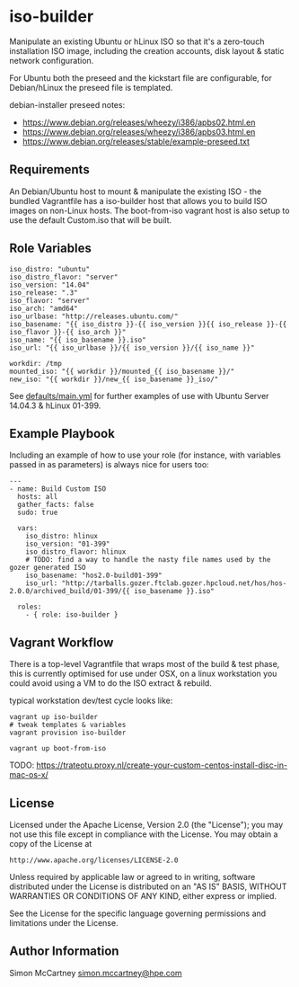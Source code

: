 iso-builder
=========

Manipulate an existing Ubuntu or hLinux ISO so that it's a zero-touch installation ISO image, including the creation accounts, disk layout & static network configuration.

For Ubuntu both the preseed and the kickstart file are configurable, for Debian/hLinux the preseed file is templated.

debian-installer preseed notes:
* https://www.debian.org/releases/wheezy/i386/apbs02.html.en
* https://www.debian.org/releases/wheezy/i386/apbs03.html.en
* https://www.debian.org/releases/stable/example-preseed.txt

Requirements
------------

An Debian/Ubuntu host to mount & manipulate the existing ISO - the bundled Vagrantfile has a iso-builder host that allows you to build ISO images on non-Linux hosts.  The boot-from-iso vagrant host is also setup to use the default Custom.iso that will be built.

Role Variables
--------------

	iso_distro: "ubuntu"
	iso_distro_flavor: "server"
	iso_version: "14.04"
	iso_release: ".3"
	iso_flavor: "server"
	iso_arch: "amd64"
	iso_urlbase: "http://releases.ubuntu.com/"
	iso_basename: "{{ iso_distro }}-{{ iso_version }}{{ iso_release }}-{{ iso_flavor }}-{{ iso_arch }}"
	iso_name: "{{ iso_basename }}.iso"
	iso_url: "{{ iso_urlbase }}/{{ iso_version }}/{{ iso_name }}"

	workdir: /tmp
	mounted_iso: "{{ workdir }}/mounted_{{ iso_basename }}/"
	new_iso: "{{ workdir }}/new_{{ iso_basename }}_iso/"

See [defaults/main.yml](defaults/main.yml) for further examples of use with Ubuntu Server 14.04.3 & hLinux 01-399.

Example Playbook
----------------

Including an example of how to use your role (for instance, with variables passed in as parameters) is always nice for users too:

	---
	- name: Build Custom ISO
	  hosts: all
	  gather_facts: false
	  sudo: true

	  vars:
	    iso_distro: hlinux
	    iso_version: "01-399"
	    iso_distro_flavor: hlinux
	    # TODO: find a way to handle the nasty file names used by the gozer generated ISO
	    iso_basename: "hos2.0-build01-399"
	    iso_url: "http://tarballs.gozer.ftclab.gozer.hpcloud.net/hos/hos-2.0.0/archived_build/01-399/{{ iso_basename }}.iso"

	  roles:
	    - { role: iso-builder }

Vagrant Workflow
----------------
There is a top-level Vagrantfile that wraps most of the build & test phase, this is currently optimised for use under OSX, on a linux workstation you could avoid using a VM to do the ISO extract & rebuild.

typical workstation dev/test cycle looks like:

	vagrant up iso-builder
	# tweak templates & variables
	vagrant provision iso-builder

	vagrant up boot-from-iso


TODO: https://trateotu.proxy.nl/create-your-custom-centos-install-disc-in-mac-os-x/

License
-------

Licensed under the Apache License, Version 2.0 (the "License");
you may not use this file except in compliance with the License.
You may obtain a copy of the License at

    http://www.apache.org/licenses/LICENSE-2.0

Unless required by applicable law or agreed to in writing, software
distributed under the License is distributed on an "AS IS" BASIS,
WITHOUT WARRANTIES OR CONDITIONS OF ANY KIND, either express or
implied.

See the License for the specific language governing permissions and
limitations under the License.

Author Information
------------------

Simon McCartney simon.mccartney@hpe.com
